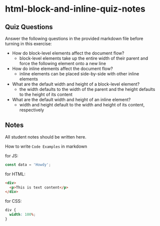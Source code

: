 # html-block-and-inline-quiz-notes

## Quiz Questions

Answer the following questions in the provided markdown file before turning in this exercise:

- How do block-level elements affect the document flow?
  - block-level elements take up the entire width of their parent and force the following element onto a new line
- How do inline elements affect the document flow?
  - inline elements can be placed side-by-side with other inline elements
- What are the default width and height of a block-level element?
  - the width defaults to the width of the parent and the height defaults to the height of its content
- What are the default width and height of an inline element?
  - width and height default to the width and height of its content, respectively

## Notes

All student notes should be written here.

How to write `Code Examples` in markdown

for JS:

```javascript
const data = 'Howdy';
```

for HTML:

```html
<div>
  <p>This is text content</p>
</div>
```

for CSS:

```css
div {
  width: 100%;
}
```
